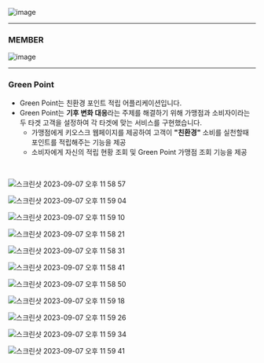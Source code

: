 ![image](https://github.com/NORITHON/GreenPoint-server/assets/79990740/68f096d6-6d4d-4a85-9572-e189e09b4086)

<hr>

### MEMBER

![image](https://github.com/NORITHON/GreenPoint-server/assets/79990740/0af33839-5f10-42d4-84e6-e888ae877ca3)

<hr>


### Green Point
- Green Point는 친환경 포인트 적립 어플리케이션입니다.
- Green Point는 **기후 변화 대응**라는 주제를 해결하기 위해 가맹점과 소비자이라는 두 타겟 고객을 설정하여 각 타겟에 맞는 서비스를 구현했습니다.
  - 가맹점에게 키오스크 웹페이지를 제공하여 고객이 **"친환경"** 소비를 실천할때 포인트를 적립해주는 기능을 제공
  - 소비자에게 자신의 적립 현황 조회 및 Green Point 가맹점 조회 기능을 제공
  
<br>
  
![스크린샷 2023-09-07 오후 11 58 57](https://github.com/NORITHON/GreenPoint-server/assets/79990740/f22bf5f3-8a8e-4f2b-8eda-3eb5d9529fd9)

![스크린샷 2023-09-07 오후 11 59 04](https://github.com/NORITHON/GreenPoint-server/assets/79990740/333ecfec-00cd-4802-9ffa-d88879ef177d)

![스크린샷 2023-09-07 오후 11 59 10](https://github.com/NORITHON/GreenPoint-server/assets/79990740/905dcc41-3c56-4ef6-84dd-231060648f79)



![스크린샷 2023-09-07 오후 11 58 21](https://github.com/NORITHON/GreenPoint-server/assets/79990740/cb2e8c2f-c9d9-46a0-b9cb-a591a2771eac)

![스크린샷 2023-09-07 오후 11 58 31](https://github.com/NORITHON/GreenPoint-server/assets/79990740/7d3a8105-4180-46bd-9ad5-b2016798f9e9)

![스크린샷 2023-09-07 오후 11 58 41](https://github.com/NORITHON/GreenPoint-server/assets/79990740/7d610aa1-8ea8-4360-bae2-208933bc1c7a)

![스크린샷 2023-09-07 오후 11 58 50](https://github.com/NORITHON/GreenPoint-server/assets/79990740/5ed8d10f-b0c2-4e3e-9b16-5d450bfc5772)



![스크린샷 2023-09-07 오후 11 59 18](https://github.com/NORITHON/GreenPoint-server/assets/79990740/54f59ca9-7e61-410c-ac16-d49501fde95a)

![스크린샷 2023-09-07 오후 11 59 26](https://github.com/NORITHON/GreenPoint-server/assets/79990740/856cbfb6-46f6-48df-b9d7-d822fb56255b)

![스크린샷 2023-09-07 오후 11 59 34](https://github.com/NORITHON/GreenPoint-server/assets/79990740/af8cb409-8170-45f6-b3d8-cdba3ea99d0f)

![스크린샷 2023-09-07 오후 11 59 41](https://github.com/NORITHON/GreenPoint-server/assets/79990740/d77b9bae-9bab-4342-bb81-b6c4650db004)







